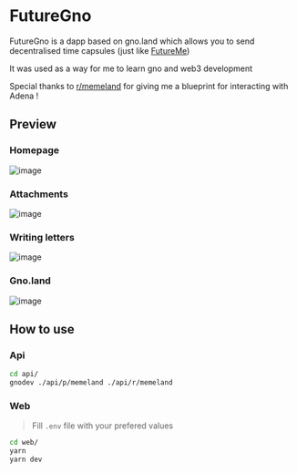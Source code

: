 # FutureGno

FutureGno is a dapp based on gno.land which allows you to send decentralised time capsules (just like [FutureMe](https://www.futureme.org/))

It was used as a way for me to learn gno and web3 development

Special thanks to [r/memeland](https://gno.land/r/demo/memeland) for giving me a blueprint for interacting with Adena !

## Preview

### Homepage

![image](https://github.com/agherasie/futuregno/assets/68433935/6895acad-07ef-449b-9659-a125c90b451e)

### Attachments

![image](https://github.com/agherasie/futuregno/assets/68433935/6654d596-5e0a-476b-a1fd-29aac6519f47)

### Writing letters

![image](https://github.com/agherasie/futuregno/assets/68433935/33a3299a-2a52-43ff-89ae-9aefacc8f342)

### Gno.land

![image](https://github.com/agherasie/futuregno/assets/68433935/36b48342-138e-4c6c-8fd7-c2987c439d8a)

## How to use

### Api

```bash
cd api/
gnodev ./api/p/memeland ./api/r/memeland
```

### Web

> Fill `.env` file with your prefered values

```bash
cd web/
yarn
yarn dev
```
